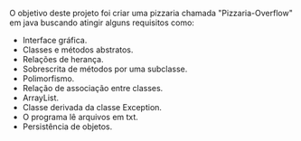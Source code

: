 O objetivo deste projeto foi criar uma pizzaria chamada "Pizzaria-Overflow" em java buscando atingir alguns requisitos como:
- Interface gráfica.
- Classes e métodos abstratos.
- Relações de herança.
- Sobrescrita de métodos por uma subclasse.
- Polimorfismo.
- Relação de associação entre classes.
- ArrayList.
- Classe derivada da classe Exception.
- O programa lê arquivos em txt.
- Persistência de objetos.
